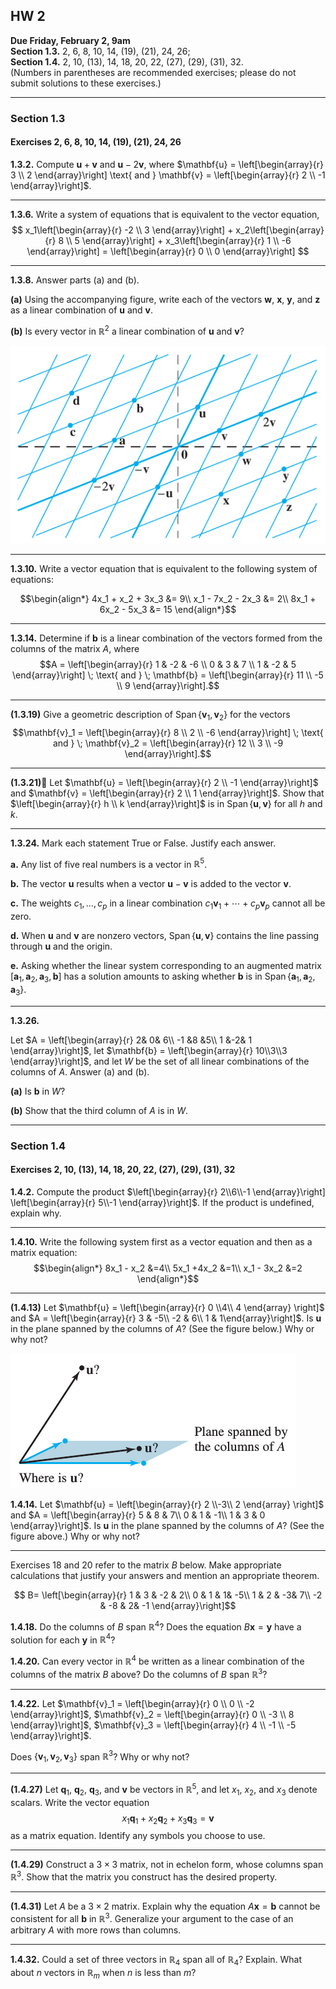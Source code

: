 ## HW 2

**Due Friday, February 2, 9am**  
**Section 1.3.** 2, 6, 8, 10, 14, (19), (21), 24, 26;  
**Section 1.4.** 2, 10, (13), 14, 18, 20, 22, (27), (29), (31), 32.   
(Numbers in parentheses are recommended exercises; please do not submit solutions to these exercises.)

------------------------------

### Section 1.3
#### Exercises 2, 6, 8, 10, 14, (19), (21), 24, 26

**1.3.2.**
Compute $\mathbf{u} + \mathbf{v}$ and
$\mathbf{u} - 2 \mathbf{v}$, where
$\mathbf{u} = \left[\begin{array}{r} 3 \\ 2 \end{array}\right]
\text{ and }
\mathbf{v} = \left[\begin{array}{r} 2 \\ -1 \end{array}\right]$.

--------------------------------------------------------

**1.3.6.**
Write a system of equations that is equivalent
to the vector equation,
$$
x_1\left[\begin{array}{r} -2 \\ 3 \end{array}\right] +
x_2\left[\begin{array}{r} 8 \\ 5 \end{array}\right] +
x_3\left[\begin{array}{r} 1 \\ -6 \end{array}\right] =
\left[\begin{array}{r} 0 \\ 0 \end{array}\right]
$$

--------------------------------------------------------

**1.3.8.**   Answer parts (a) and (b).

**(a)** Using the accompanying figure, write each of the vectors
 $\mathbf{w}$, $\mathbf{x}$, $\mathbf{y}$, and $\mathbf{z}$
 as a linear combination of $\mathbf{u}$ and $\mathbf{v}$.

**(b)** Is every vector in $\mathbb{R}^2$ a linear combination of
 $\mathbf{u}$ and $\mathbf{v}$?

![1-3-8](./images/1-3-8.png)


--------------------------------------------------------

**1.3.10.** Write a vector equation that is equivalent to
the following system of equations:

$$\begin{align*}
4x_1 + x_2 + 3x_3 &= 9\\
x_1 - 7x_2 - 2x_3 &= 2\\
8x_1 + 6x_2 - 5x_3 &= 15
\end{align*}$$


--------------------------------------------------------

**1.3.14.**
Determine if $\mathbf{b}$ is a linear combination of
the vectors formed from the columns of the matrix $A$, where
$$A = \left[\begin{array}{r}
1 & -2 & -6  \\
0 & 3 & 7 \\
1 & -2 & 5
\end{array}\right]
\; \text{ and } \;
\mathbf{b} =
\left[\begin{array}{r}
11  \\ -5 \\ 9
\end{array}\right].$$


--------------------------------------------------------

**(1.3.19)**
Give a geometric description of $\operatorname{Span}\{\mathbf{v}_1, \mathbf{v}_2 \}$
for the vectors
$$\mathbf{v}_1 =
\left[\begin{array}{r}
8  \\ 2 \\ -6
\end{array}\right]
\; \text{ and } \;
\mathbf{v}_2 =
\left[\begin{array}{r}
12  \\ 3 \\ -9
\end{array}\right].$$


--------------------------------------------------------

**(1.3.21)**
 Let
$\mathbf{u} = \left[\begin{array}{r} 2  \\ -1 \end{array}\right]$
and
$\mathbf{v} = \left[\begin{array}{r} 2  \\ 1 \end{array}\right]$.
Show that
$\left[\begin{array}{r} h  \\ k \end{array}\right]$
is in
$\operatorname{Span}\{\mathbf{u}, \mathbf{v} \}$ for all $h$ and $k$.


--------------------------------------------------------

**1.3.24.**
Mark each statement True or False. Justify each answer.

**a.** Any list of five real numbers is a vector in $\mathbb{R}^5$.

**b.** The vector $\mathbf{u}$ results when a vector $\mathbf{u} - \mathbf{v}$
   is added to the vector $\mathbf{v}$.

**c.** The weights $c_1, \dots, c_p$ in a linear combination
   $c_1\mathbf{v}_1 + \cdots + c_p \mathbf{v}_p$ cannot all be zero.

**d.** When $\mathbf{u}$ and $\mathbf{v}$ are nonzero vectors,
    $\operatorname{Span}\{\mathbf{u}, \mathbf{v}\}$ contains
   the line passing through $\mathbf{u}$ and the origin.

**e.** Asking whether the linear system corresponding to
   an augmented matrix $[\mathbf{a}_1, \mathbf{a}_2, \mathbf{a}_3, \mathbf{b}]$
   has a solution amounts to asking whether $\mathbf{b}$ is in
   $\operatorname{Span}\{\mathbf{a}_1, \mathbf{a}_2, \mathbf{a}_3\}$.


--------------------------------------------------------

**1.3.26.**

Let $A  = \left[\begin{array}{r}
2& 0& 6\\
-1 &8 &5\\
1 &-2& 1
\end{array}\right]$, let
$\mathbf{b} =  
\left[\begin{array}{r}
10\\3\\3
\end{array}\right]$, and let $W$ be
the set of all linear combinations of the columns of $A$.
Answer (a) and (b).

**(a)** Is $\mathbf{b}$ in $W$?

**(b)** Show that the third column of $A$ is in $W$.


--------------------------------------------------------

### Section 1.4
#### Exercises 2, 10, (13), 14, 18, 20, 22, (27), (29), (31), 32  

**1.4.2.**
Compute the product
$\left[\begin{array}{r}
2\\6\\-1
\end{array}\right]
\left[\begin{array}{r}
5\\-1
\end{array}\right]$.   If the
 product is undefined, explain why.

--------------------------------------------------------

**1.4.10.** Write the following system first as a vector equation
and then as a matrix equation:
$$\begin{align*}
8x_1 - x_2 &=4\\
5x_1 +4x_2 &=1\\
x_1 - 3x_2 &=2
\end{align*}$$


--------------------------------------------------------

**(1.4.13)**
Let $\mathbf{u} = \left[\begin{array}{r}
0 \\4\\ 4
\end{array} \right]$
and $A =
\left[\begin{array}{r}
 3 & -5\\
-2 & 6\\
 1 & 1\end{array}\right]$. Is $\mathbf{u}$ in the plane spanned by the columns
of $A$? (See the figure below.)  Why or why not?



![1-4-13](./images/1-4-13.png)


**1.4.14.**
Let $\mathbf{u} = \left[\begin{array}{r}
2 \\-3\\ 2
\end{array} \right]$
and $A =
\left[\begin{array}{r}
5 & 8 &  7\\
0 & 1 & -1\\
1 & 3 &  0
\end{array}\right]$.
Is $\mathbf{u}$ in the plane spanned by the columns
of $A$? (See the figure above.)  Why or why not?


--------------------------------------------------------
Exercises 18 and 20 refer to the matrix $B$ below. Make
appropriate calculations that justify your answers and mention an
appropriate theorem.

$$ B=
\left[\begin{array}{r}
1 & 3 & -2 & 2\\
0 & 1 & 1& -5\\
1 & 2 & -3& 7\\
-2 & -8 & 2& -1
\end{array}\right]$$

**1.4.18.**
Do the columns of $B$ span $\mathbb{R}^4$?
Does the equation $B\mathbf{x} = \mathbf{y}$
have a solution for each $\mathbf{y}$ in $\mathbb{R}^4$?


**1.4.20.**
Can every vector in $\mathbb{R}^4$ be written as a linear combination of
the columns of the matrix $B$ above? Do the columns of $B$ span $\mathbb{R}^3$?


--------------------------------------------------------

**1.4.22.**
Let
$\mathbf{v}_1 =
\left[\begin{array}{r}
0  \\ 0 \\ -2
\end{array}\right]$,
$\mathbf{v}_2 =
\left[\begin{array}{r}
0  \\ -3 \\ 8
\end{array}\right]$,
$\mathbf{v}_3 =
\left[\begin{array}{r}
4  \\ -1 \\ -5
\end{array}\right]$.

Does $\{\mathbf{v}_1, \mathbf{v}_2, \mathbf{v}_3 \}$ span $\mathbb{R}^3$?
Why or why not?

--------------------------------------------------------

**(1.4.27)**
Let $\mathbf{q}_1$, $\mathbf{q}_2$, $\mathbf{q}_3$, and $\mathbf{v}$
be vectors in $\mathbb{R}^5$, and let $x_1$, $x_2$,
and $x_3$ denote scalars. Write the vector equation
$$x_1 \mathbf{q}_1 + x_2 \mathbf{q}_2 + x_3 \mathbf{q}_3  =  \mathbf{v}$$
as a matrix equation. Identify any symbols you choose to use.

--------------------------------------------------------

**(1.4.29)**
Construct a $3\times 3$ matrix, not in echelon form, whose
columns span $\mathbb{R}^3$. Show that the matrix you construct has the
desired property.

--------------------------------------------------------

**(1.4.31)**
Let $A$ be a $3\times 2$ matrix. Explain why the equation
$A\mathbf{x} = \mathbf{b}$ cannot be consistent for all $\mathbf{b}$
in $\mathbb{R}^3$. Generalize your argument to the case of an arbitrary $A$
with more rows than columns.


--------------------------------------------------------

**1.4.32.**
Could a set of three vectors in $\mathbb{R}_4$ span all of $\mathbb{R}_4$?
Explain. What about $n$ vectors in $\mathbb{R}_m$ when $n$ is less than $m$?
